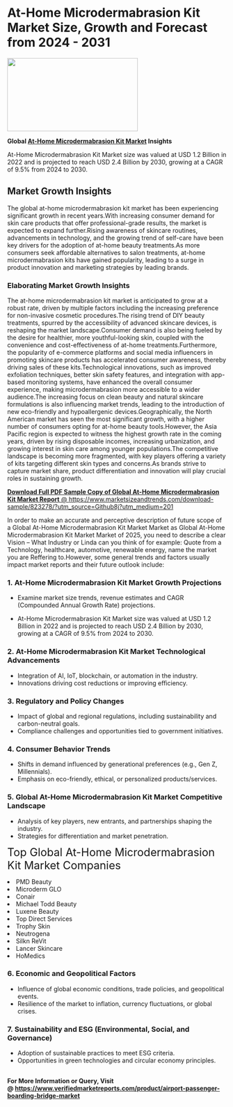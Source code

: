 <H1>At-Home Microdermabrasion Kit Market Size, Growth and Forecast from 2024 - 2031</H1><img class="aligncenter size-medium wp-image-584254" src="https://thirdeyenews.in/wp-content/uploads/2024/09/Global-Market-Research-300x168.jpeg" alt="" width="300" height="168" /><p><strong>Global&nbsp;<a href="https://www.marketsizeandtrends.com/download-sample/823278/?utm_source=Github8j?utm_medium=201">At-Home Microdermabrasion Kit Market</a> Insights</strong></p><p>At-Home Microdermabrasion Kit Market size was valued at USD 1.2 Billion in 2022 and is projected to reach USD 2.4 Billion by 2030, growing at a CAGR of 9.5% from 2024 to 2030.</p><p><h2>Market Growth Insights</h2> The global at-home microdermabrasion kit market has been experiencing significant growth in recent years.With increasing consumer demand for skin care products that offer professional-grade results, the market is expected to expand further.Rising awareness of skincare routines, advancements in technology, and the growing trend of self-care have been key drivers for the adoption of at-home beauty treatments.As more consumers seek affordable alternatives to salon treatments, at-home microdermabrasion kits have gained popularity, leading to a surge in product innovation and marketing strategies by leading brands.<p><a href="#"></a></p> <h3>Elaborating Market Growth Insights</h3> The at-home microdermabrasion kit market is anticipated to grow at a robust rate, driven by multiple factors including the increasing preference for non-invasive cosmetic procedures.The rising trend of DIY beauty treatments, spurred by the accessibility of advanced skincare devices, is reshaping the market landscape.Consumer demand is also being fueled by the desire for healthier, more youthful-looking skin, coupled with the convenience and cost-effectiveness of at-home treatments.Furthermore, the popularity of e-commerce platforms and social media influencers in promoting skincare products has accelerated consumer awareness, thereby driving sales of these kits.Technological innovations, such as improved exfoliation techniques, better skin safety features, and integration with app-based monitoring systems, have enhanced the overall consumer experience, making microdermabrasion more accessible to a wider audience.The increasing focus on clean beauty and natural skincare formulations is also influencing market trends, leading to the introduction of new eco-friendly and hypoallergenic devices.Geographically, the North American market has seen the most significant growth, with a higher number of consumers opting for at-home beauty tools.However, the Asia Pacific region is expected to witness the highest growth rate in the coming years, driven by rising disposable incomes, increasing urbanization, and growing interest in skin care among younger populations.The competitive landscape is becoming more fragmented, with key players offering a variety of kits targeting different skin types and concerns.As brands strive to capture market share, product differentiation and innovation will play crucial roles in sustaining growth.<p><a href="#"></p><p><span class=""><strong>Download Full PDF Sample Copy of Global At-Home Microdermabrasion Kit Market Report</strong> @ <a href="https://www.marketsizeandtrends.com/download-sample/823278/?utm_source=Github8j?utm_medium=201" target="_blank">https://www.marketsizeandtrends.com/download-sample/823278/?utm_source=Github8j?utm_medium=201</a></span></p><p>In order to make an accurate and perceptive description of future scope of a Global&nbsp;At-Home Microdermabrasion Kit Market Market as Global&nbsp;At-Home Microdermabrasion Kit Market Market of 2025, you need to describe a clear Vision &ndash; What Industry or Linda can you think of for example: Quote from a Technology, healthcare, automotive, renewable energy, name the market you are Reffering to.However, some general trends and factors usually impact market reports and their future outlook include:</p><h3>1.&nbsp;<strong>At-Home Microdermabrasion Kit Market Growth Projections</strong></h3><ul><li>Examine market size trends, revenue estimates and CAGR (Compounded Annual Growth Rate) projections.</li><li><p>At-Home Microdermabrasion Kit Market size was valued at USD 1.2 Billion in 2022 and is projected to reach USD 2.4 Billion by 2030, growing at a CAGR of 9.5% from 2024 to 2030.</p></li></ul><h3>2.&nbsp;<strong>At-Home Microdermabrasion Kit Market Technological Advancements</strong></h3><ul><li>Integration of AI, IoT, blockchain, or automation in the industry.</li><li>Innovations driving cost reductions or improving efficiency.</li></ul><h3>3.&nbsp;<strong>Regulatory and Policy Changes</strong></h3><ul><li>Impact of global and regional regulations, including sustainability and carbon-neutral goals.</li><li>Compliance challenges and opportunities tied to government initiatives.</li></ul><h3>4.&nbsp;<strong>Consumer Behavior Trends</strong></h3><ul><li>Shifts in demand influenced by generational preferences (e.g., Gen Z, Millennials).</li><li>Emphasis on eco-friendly, ethical, or personalized products/services.</li></ul><h3>5.&nbsp;<strong>Global At-Home Microdermabrasion Kit Market Competitive Landscape</strong></h3><ul><li>Analysis of key players, new entrants, and partnerships shaping the industry.</li><li>Strategies for differentiation and market penetration.</li></ul><p data-pm-slice="1 1 []"><span style="color: inherit; font-family: inherit; font-size: 25px;">Top Global At-Home Microdermabrasion Kit Market Companies</span></p><div class="" data-test-id=""><p><li>PMD Beauty</li><li> Microderm GLO</li><li> Conair</li><li> Michael Todd Beauty</li><li> Luxene Beauty</li><li> Top Direct Services</li><li> Trophy Skin</li><li> Neutrogena</li><li> Silkn ReVit</li><li> Lancer Skincare</li><li> HoMedics</li></p></div><h3>6.&nbsp;<strong>Economic and Geopolitical Factors</strong></h3><ul><li>Influence of global economic conditions, trade policies, and geopolitical events.</li><li>Resilience of the market to inflation, currency fluctuations, or global crises.</li></ul><h3>7.&nbsp;<strong>Sustainability and ESG (Environmental, Social, and Governance)</strong></h3><ul><li>Adoption of sustainable practices to meet ESG criteria.</li><li>Opportunities in green technologies and circular economy principles.</li></ul><h2><strong style="font-size: 14px;">For More Information or Query, Visit @&nbsp;</strong><a style="background-color: #ffffff; font-size: 14px;" href="https://www.marketsizeandtrends.com/report/at-home-microdermabrasion-kit-market/" target="_blank">https://www.verifiedmarketreports.com/product/airport-passenger-boarding-bridge-market</a></h2>